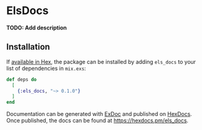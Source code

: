 # ElsDocs

**TODO: Add description**

## Installation

If [available in Hex](https://hex.pm/docs/publish), the package can be installed
by adding `els_docs` to your list of dependencies in `mix.exs`:

```elixir
def deps do
  [
    {:els_docs, "~> 0.1.0"}
  ]
end
```

Documentation can be generated with [ExDoc](https://github.com/elixir-lang/ex_doc)
and published on [HexDocs](https://hexdocs.pm). Once published, the docs can
be found at <https://hexdocs.pm/els_docs>.


